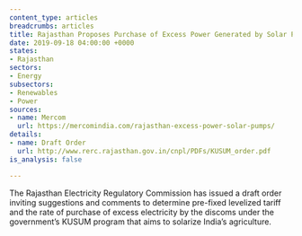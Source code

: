 ```yaml
---
content_type: articles
breadcrumbs: articles
title: Rajasthan Proposes Purchase of Excess Power Generated by Solar Pumps at ₹3.44/kWh
date: 2019-09-18 04:00:00 +0000
states:
- Rajasthan
sectors:
- Energy
subsectors:
- Renewables
- Power
sources:
- name: Mercom
  url: https://mercomindia.com/rajasthan-excess-power-solar-pumps/
details:
- name: Draft Order
  url: http://www.rerc.rajasthan.gov.in/cnpl/PDFs/KUSUM_order.pdf
is_analysis: false

---
```

The Rajasthan Electricity Regulatory Commission has issued a draft order inviting suggestions and comments to determine pre-fixed levelized tariff and the rate of purchase of excess electricity by the discoms under the government’s KUSUM program that aims to solarize India’s agriculture.